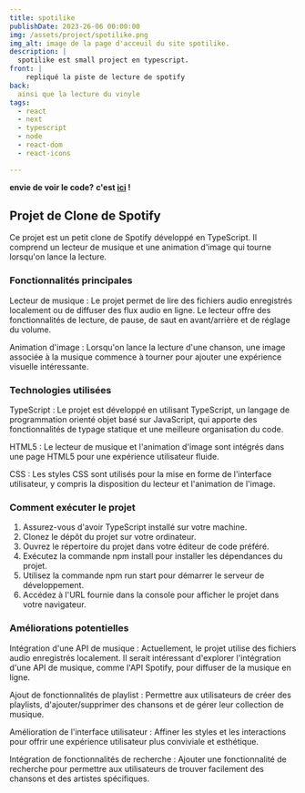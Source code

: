 ```yaml
---
title: spotilike
publishDate: 2023-26-06 00:00:00
img: /assets/project/spotilike.png
img_alt: image de la page d'acceuil du site spotilike.
description: |
  spotilike est small project en typescript.
front: |
    repliqué la piste de lecture de spotify
back:  
  ainsi que la lecture du vinyle 
tags:
  - react
  - next
  - typescript
  - node
  - react-dom
  - react-icons

---
```

**envie de voir le code?** **c'est [ici](https://github.com/Tony-Poomipartes/spotify-like) !**

## Projet de Clone de Spotify

Ce projet est un petit clone de Spotify développé en TypeScript. Il comprend un lecteur de musique et une animation d'image qui tourne lorsqu'on lance la lecture.

### Fonctionnalités principales

Lecteur de musique : Le projet permet de lire des fichiers audio enregistrés localement ou de diffuser des flux audio en ligne. Le lecteur offre des fonctionnalités de lecture, de pause, de saut en avant/arrière et de réglage du volume.

Animation d'image : Lorsqu'on lance la lecture d'une chanson, une image associée à la musique commence à tourner pour ajouter une expérience visuelle intéressante.

### Technologies utilisées

TypeScript : Le projet est développé en utilisant TypeScript, un langage de programmation orienté objet basé sur JavaScript, qui apporte des fonctionnalités de typage statique et une meilleure organisation du code.

HTML5 : Le lecteur de musique et l'animation d'image sont intégrés dans une page HTML5 pour une expérience utilisateur fluide.

CSS : Les styles CSS sont utilisés pour la mise en forme de l'interface utilisateur, y compris la disposition du lecteur et l'animation de l'image.

### Comment exécuter le projet

1. Assurez-vous d'avoir TypeScript installé sur votre machine.
2. Clonez le dépôt du projet sur votre ordinateur.
3. Ouvrez le répertoire du projet dans votre éditeur de code préféré.
4. Exécutez la commande npm install pour installer les dépendances du projet.
5. Utilisez la commande npm run start pour démarrer le serveur de développement.
6. Accédez à l'URL fournie dans la console pour afficher le projet dans votre navigateur.

### Améliorations potentielles

Intégration d'une API de musique : Actuellement, le projet utilise des fichiers audio enregistrés localement. Il serait intéressant d'explorer l'intégration d'une API de musique, comme l'API Spotify, pour diffuser de la musique en ligne.

Ajout de fonctionnalités de playlist : Permettre aux utilisateurs de créer des playlists, d'ajouter/supprimer des chansons et de gérer leur collection de musique.

Amélioration de l'interface utilisateur : Affiner les styles et les interactions pour offrir une expérience utilisateur plus conviviale et esthétique.

Intégration de fonctionnalités de recherche : Ajouter une fonctionnalité de recherche pour permettre aux utilisateurs de trouver facilement des chansons et des artistes spécifiques.
